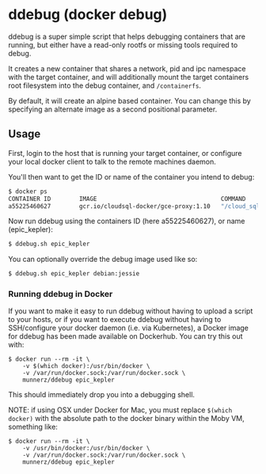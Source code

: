 # ddebug (docker debug)

ddebug is a super simple script that helps debugging containers that are
running, but either have a read-only rootfs or missing tools required to debug.

It creates a new container that shares a network, pid and ipc namespace with
the target container, and will additionally mount the target containers root
filesystem into the debug container, and `/containerfs`.

By default, it will create an alpine based container. You can change this by
specifying an alternate image as a second positional parameter.

## Usage

First, login to the host that is running your target container, or configure
your local docker client to talk to the remote machines daemon.

You'll then want to get the ID or name of the container you intend to debug:

```bash
$ docker ps
CONTAINER ID        IMAGE                                   COMMAND                  CREATED             STATUS              PORTS                    NAMES
a55225460627        gcr.io/cloudsql-docker/gce-proxy:1.10   "/cloud_sql_proxy ..."   2 days ago          Up 2 days           0.0.0.0:3306->3306/tcp   epic_kepler
```

Now run ddebug using the containers ID (here a55225460627), or name
(epic_kepler):

```bash
$ ddebug.sh epic_kepler
```

You can optionally override the debug image used like so:

```bash
$ ddebug.sh epic_kepler debian:jessie
```

### Running ddebug in Docker

If you want to make it easy to run ddebug without having to upload a script to
your hosts, or if you want to execute ddebug without having to SSH/configure
your docker daemon (i.e. via Kubernetes), a Docker image for ddebug has been
made available on Dockerhub. You can try this out with:

```
$ docker run --rm -it \
	-v $(which docker):/usr/bin/docker \
	-v /var/run/docker.sock:/var/run/docker.sock \
	munnerz/ddebug epic_kepler
```

This should immediately drop you into a debugging shell.

NOTE: if using OSX under Docker for Mac, you must replace `$(which docker)`
with the absolute path to the docker binary within the Moby VM, something like:

```
$ docker run --rm -it \
	-v /usr/bin/docker:/usr/bin/docker \
	-v /var/run/docker.sock:/var/run/docker.sock \
	munnerz/ddebug epic_kepler
```
